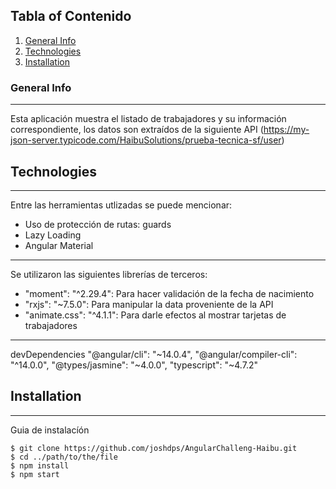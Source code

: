 ## Tabla of Contenido
1. [General Info](#general-info)
2. [Technologies](#technologies)
3. [Installation](#installation)

### General Info
***
Esta aplicación muestra el listado de trabajadores y su información correspondiente, los datos son extraídos de la siguiente API (https://my-json-server.typicode.com/HaibuSolutions/prueba-tecnica-sf/user)

## Technologies
***
Entre las herramientas utlizadas se puede mencionar:
* Uso de protección de rutas: guards
* Lazy Loading
* Angular Material

***
Se utilizaron las siguientes librerías de terceros:
*    "moment": "^2.29.4": Para hacer validación de la fecha de nacimiento
*    "rxjs": "~7.5.0": Para manipular la data proveniente de la API
*    "animate.css": "^4.1.1": Para darle efectos al mostrar tarjetas de trabajadores
 

***
devDependencies
    "@angular/cli": "~14.0.4",
    "@angular/compiler-cli": "^14.0.0",
    "@types/jasmine": "~4.0.0",
    "typescript": "~4.7.2"

## Installation
***
Guia de instalacíón
```
$ git clone https://github.com/joshdps/AngularChalleng-Haibu.git
$ cd ../path/to/the/file
$ npm install
$ npm start
```
